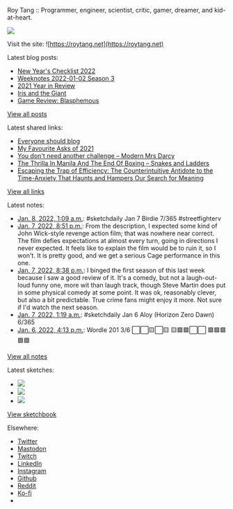Roy Tang :: Programmer, engineer, scientist, critic, gamer, dreamer, and kid-at-heart.

![](https://roytang.net/static/img/profile.jpg)

Visit the site: ![https://roytang.net](https://roytang.net)

Latest blog posts:

- [New Year&#x27;s Checklist 2022](https://roytang.net/2022/01/new-years-checklist/)
- [Weeknotes 2022-01-02 Season 3](https://roytang.net/2022/01/weeknotes-01-02/)
- [2021 Year in Review](https://roytang.net/2022/01/2021-year-in-review/)
- [Iris and the Giant](https://roytang.net/2021/12/iris-and-the-giant/)
- [Game Review: Blasphemous](https://roytang.net/2021/12/blasphemous/)

[View all posts](https://roytang.net/blog)

Latest shared links:

- [Everyone should blog](https://roytang.net/2022/01/everyone-should-blog/)
- [My Favourite Asks of 2021](https://roytang.net/2022/01/my-favourite-asks-of-2021/)
- [You don&#x27;t need another challenge – Modern Mrs Darcy](https://roytang.net/2021/12/you-dont-need-another-challenge-modern-mrs-darcy/)
- [The Thrilla In Manila And The End Of Boxing – Snakes and Ladders](https://roytang.net/2021/12/the-thrilla-in-manila-and-the-end-of-boxing-snakes-and-ladders/)
- [Escaping the Trap of Efficiency: The Counterintuitive Antidote to the Time-Anxiety That Haunts and Hampers Our Search for Meaning](https://roytang.net/2021/12/escaping-the-trap-of-efficiency-the-counterintuitive-antidote-to-the-time-anxiety-that-haunts-and-ha/)

[View all links](https://roytang.net/links)

Latest notes:

- [Jan. 8, 2022, 1:09 a.m.](https://roytang.net/2022/01/d7fe4b3f3acf90b4adf163b5c61fb6f7/): #sketchdaily Jan 7 Birdie 7/365 #streetfighterv
- [Jan. 7, 2022, 8:51 p.m.](https://roytang.net/2022/01/9f334e2bc092614079ecd191f947c4ff/): From the description, I expected some kind of John Wick-style revenge action film; that was nowhere near correct. The film defies expectations at almost every turn, going in directions I never expected. It feels like to explain the film would be to ruin it, so I won&#x27;t. It is pretty good, and we get a serious Cage performance in this one.
- [Jan. 7, 2022, 8:38 p.m.](https://roytang.net/2022/01/23af5dc063224b0fbafec7f8097adddb/): I binged the first season of this last week because I saw a good review of it. It&#x27;s a comedy, but not a laugh-out-loud funny one, more wit than laugh track, though Steve Martin does put in some physical comedy at some point. It was ok, reasonably clever, but also a bit predictable. True crime fans might enjoy it more. Not sure if I&#x27;d watch the next season.
- [Jan. 7, 2022, 1:19 a.m.](https://roytang.net/2022/01/5546ef13eb53619e7ef6cfbbeee5fb21/): #sketchdaily Jan 6 Aloy (Horizon Zero Dawn) 6/365
- [Jan. 6, 2022, 4:13 p.m.](https://roytang.net/2022/01/1479003210858004481/): Wordle 201 3/6 ⬜⬜🟨⬜🟨 🟨🟩🟩⬜⬜ 🟩🟩🟩🟩🟩

[View all notes](https://roytang.net/notes)

Latest sketches:


- ![](https://roytang.net/media/cache/0c/ae/0caed2e4e82fd20003a9e5fcd63be0d0.jpg)
- ![](https://roytang.net/media/cache/b2/0b/b20ba619da7f9be34f147df366f017b8.jpg)
- ![](https://roytang.net/media/cache/30/f0/30f0c731128cbfe3b7d1efbc03460dda.jpg)

[View sketchbook](https://roytang.net/albums/sketchbook)


Elsewhere:

- [Twitter](https://twitter.com/roytang)
- [Mastodon](https://mastodon.technology/@roytang)
- [Twitch](https://twitch.tv/twitchyroy)
- [LinkedIn](https://www.linkedin.com/in/roytang)
- [Instagram](https://instagram.com/roytang0400)
- [Github](https://github.com/roytang)
- [Reddit](https://reddit.com/u/hungryroy)
- [Ko-fi](https://ko-fi.com/roytang)
- [](mailto:hello@roytang.net)